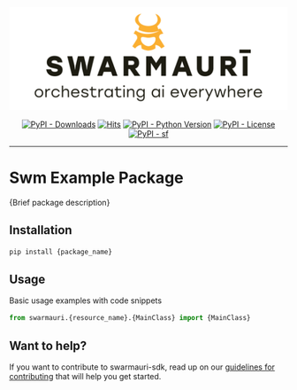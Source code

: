 
![Swamauri Logo](https://github.com/swarmauri/swarmauri-sdk/blob/3d4d1cfa949399d7019ae9d8f296afba773dfb7f/assets/swarmauri.brand.theme.svg)

<p align="center">
    <a href="https://pypi.org/project/sf/">
        <img src="https://img.shields.io/pypi/dm/sf" alt="PyPI - Downloads"/></a>
    <a href="https://hits.sh/github.com/swarmauri/swarmauri-sdk/tree/master/pkgs/experimental/6y/">
        <img alt="Hits" src="https://hits.sh/github.com/swarmauri/swarmauri-sdk/tree/master/pkgs/experimental/6y.svg"/></a>
    <a href="https://pypi.org/project/sf/">
        <img src="https://img.shields.io/pypi/pyversions/sf" alt="PyPI - Python Version"/></a>
    <a href="https://pypi.org/project/sf/">
        <img src="https://img.shields.io/pypi/l/sf" alt="PyPI - License"/></a>
    <a href="https://pypi.org/project/sf/">
        <img src="https://img.shields.io/pypi/v/sf?label=sf&color=green" alt="PyPI - sf"/></a>
</p>

---

# Swm Example Package

{Brief package description}

## Installation

```bash
pip install {package_name}
```

## Usage
Basic usage examples with code snippets
```python
from swarmauri.{resource_name}.{MainClass} import {MainClass}
```
## Want to help?

If you want to contribute to swarmauri-sdk, read up on our [guidelines for contributing](https://github.com/swarmauri/swarmauri-sdk/blob/master/contributing.md) that will help you get started.
